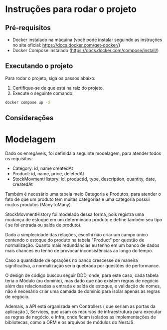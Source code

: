 # Instruções para rodar o projeto

## Pré-requisitos

- Docker instalado na máquina (você pode instalar seguindo as instruções no site oficial: https://docs.docker.com/get-docker/)
- Docker Compose instalado (https://docs.docker.com/compose/install/)

## Executando o projeto

Para rodar o projeto, siga os passos abaixo:

1. Certifique-se de que está na raiz do projeto.
2. Execute o seguinte comando:

```bash
docker compose up -d
```

## Considerações

# Modelagem

Dado os enregáveis, foi definida a seguinte modelagem, para atender todos os requisitos:
  - Category: id, name createdAt
  - Product: id, name, price, deletedAt
  - StockMovmentHistory: id, productId, type, description, quantity, date, createdAt

Também é necesário uma tabela meio Categoria e Produtos, para atender o fato de que um produto tem muitas categorias e uma categoria possui muitos produtos (ManyToMany).

StockMovmentHistory foi modelado dessa forma, pois registra uma mudança de estoque em um determinado produto e define também seu tipo ( se foi entrada ou saída de produto).

Dado a simplecidade das relações, escolhi não criar um campo único contendo o estoque do produto na tabela "Product" por questão de normalização. Quanto mais redundâncias eu tenho em um banco de dados mais chances eu tenho de provocar inconsistências ao longo do tempo.

Caso a quantidade de oprações no banco crescesse de maneira significativa, a normalização seria quebrada por questões de performance.

O design de código buscou seguir DDD, onde, para este caso, cada tabela teria o Módulo (ou domínio), mas dado que não existem regras de negócio além das relacionadas a entrada e saída de estoque, e validação de nomes, não é necesário criar uma camada de domínio para isolar apenas as regras de negócio.

Ademais, a API está organizada em Controllers ( que seriam as portas da aplicação ), Services, que usam os recursos de infraestrutura para executar as regras de negócio, e Infra, onde ficam isolados as implementações de bibliotecas, como a ORM e os arquivos de módulos do NestJS.